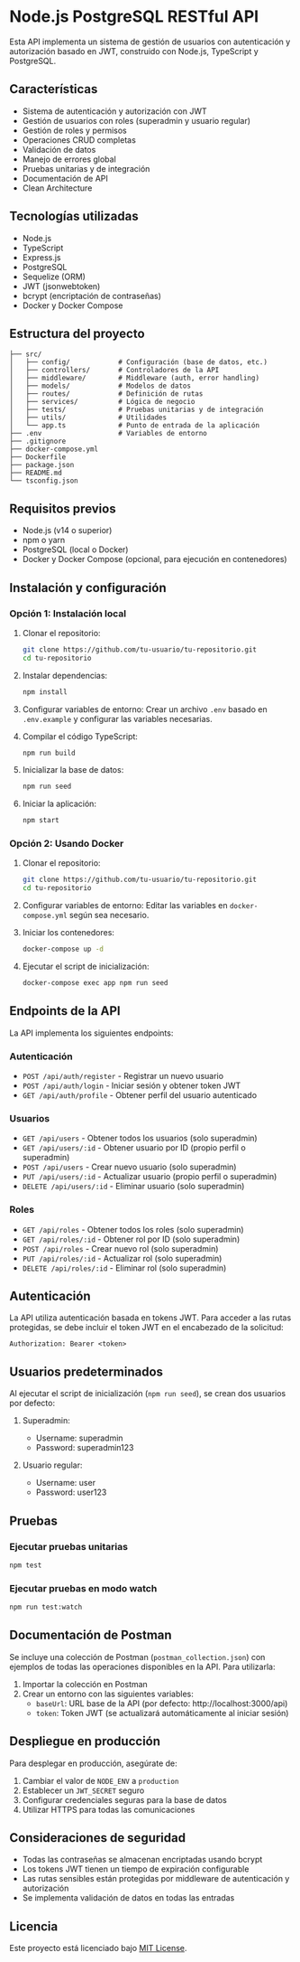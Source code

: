 # Node.js PostgreSQL RESTful API

Esta API implementa un sistema de gestión de usuarios con autenticación y autorización basado en JWT, construido con Node.js, TypeScript y PostgreSQL.

## Características

- Sistema de autenticación y autorización con JWT
- Gestión de usuarios con roles (superadmin y usuario regular)
- Gestión de roles y permisos
- Operaciones CRUD completas
- Validación de datos
- Manejo de errores global
- Pruebas unitarias y de integración
- Documentación de API
- Clean Architecture

## Tecnologías utilizadas

- Node.js
- TypeScript
- Express.js
- PostgreSQL
- Sequelize (ORM)
- JWT (jsonwebtoken)
- bcrypt (encriptación de contraseñas)
- Docker y Docker Compose

## Estructura del proyecto

```
├── src/
│   ├── config/            # Configuración (base de datos, etc.)
│   ├── controllers/       # Controladores de la API
│   ├── middleware/        # Middleware (auth, error handling)
│   ├── models/            # Modelos de datos
│   ├── routes/            # Definición de rutas
│   ├── services/          # Lógica de negocio
│   ├── tests/             # Pruebas unitarias y de integración
│   ├── utils/             # Utilidades
│   └── app.ts             # Punto de entrada de la aplicación
├── .env                   # Variables de entorno
├── .gitignore
├── docker-compose.yml
├── Dockerfile
├── package.json
├── README.md
└── tsconfig.json
```

## Requisitos previos

- Node.js (v14 o superior)
- npm o yarn
- PostgreSQL (local o Docker)
- Docker y Docker Compose (opcional, para ejecución en contenedores)

## Instalación y configuración

### Opción 1: Instalación local

1. Clonar el repositorio:
   ```bash
   git clone https://github.com/tu-usuario/tu-repositorio.git
   cd tu-repositorio
   ```

2. Instalar dependencias:
   ```bash
   npm install
   ```

3. Configurar variables de entorno:
   Crear un archivo `.env` basado en `.env.example` y configurar las variables necesarias.

4. Compilar el código TypeScript:
   ```bash
   npm run build
   ```

5. Inicializar la base de datos:
   ```bash
   npm run seed
   ```

6. Iniciar la aplicación:
   ```bash
   npm start
   ```

### Opción 2: Usando Docker

1. Clonar el repositorio:
   ```bash
   git clone https://github.com/tu-usuario/tu-repositorio.git
   cd tu-repositorio
   ```

2. Configurar variables de entorno:
   Editar las variables en `docker-compose.yml` según sea necesario.

3. Iniciar los contenedores:
   ```bash
   docker-compose up -d
   ```

4. Ejecutar el script de inicialización:
   ```bash
   docker-compose exec app npm run seed
   ```

## Endpoints de la API

La API implementa los siguientes endpoints:

### Autenticación

- `POST /api/auth/register` - Registrar un nuevo usuario
- `POST /api/auth/login` - Iniciar sesión y obtener token JWT
- `GET /api/auth/profile` - Obtener perfil del usuario autenticado

### Usuarios

- `GET /api/users` - Obtener todos los usuarios (solo superadmin)
- `GET /api/users/:id` - Obtener usuario por ID (propio perfil o superadmin)
- `POST /api/users` - Crear nuevo usuario (solo superadmin)
- `PUT /api/users/:id` - Actualizar usuario (propio perfil o superadmin)
- `DELETE /api/users/:id` - Eliminar usuario (solo superadmin)

### Roles

- `GET /api/roles` - Obtener todos los roles (solo superadmin)
- `GET /api/roles/:id` - Obtener rol por ID (solo superadmin)
- `POST /api/roles` - Crear nuevo rol (solo superadmin)
- `PUT /api/roles/:id` - Actualizar rol (solo superadmin)
- `DELETE /api/roles/:id` - Eliminar rol (solo superadmin)

## Autenticación

La API utiliza autenticación basada en tokens JWT. Para acceder a las rutas protegidas, se debe incluir el token JWT en el encabezado de la solicitud:

```
Authorization: Bearer <token>
```

## Usuarios predeterminados

Al ejecutar el script de inicialización (`npm run seed`), se crean dos usuarios por defecto:

1. Superadmin:
   - Username: superadmin
   - Password: superadmin123

2. Usuario regular:
   - Username: user
   - Password: user123

## Pruebas

### Ejecutar pruebas unitarias

```bash
npm test
```

### Ejecutar pruebas en modo watch

```bash
npm run test:watch
```

## Documentación de Postman

Se incluye una colección de Postman (`postman_collection.json`) con ejemplos de todas las operaciones disponibles en la API. Para utilizarla:

1. Importar la colección en Postman
2. Crear un entorno con las siguientes variables:
   - `baseUrl`: URL base de la API (por defecto: http://localhost:3000/api)
   - `token`: Token JWT (se actualizará automáticamente al iniciar sesión)

## Despliegue en producción

Para desplegar en producción, asegúrate de:

1. Cambiar el valor de `NODE_ENV` a `production`
2. Establecer un `JWT_SECRET` seguro
3. Configurar credenciales seguras para la base de datos
4. Utilizar HTTPS para todas las comunicaciones

## Consideraciones de seguridad

- Todas las contraseñas se almacenan encriptadas usando bcrypt
- Los tokens JWT tienen un tiempo de expiración configurable
- Las rutas sensibles están protegidas por middleware de autenticación y autorización
- Se implementa validación de datos en todas las entradas

## Licencia

Este proyecto está licenciado bajo [MIT License](LICENSE).